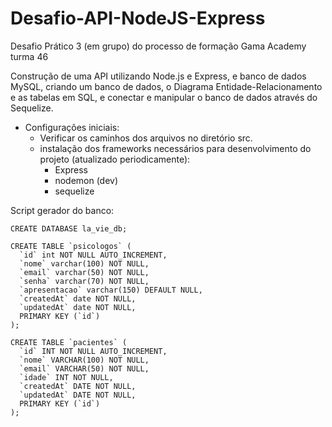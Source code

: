 # Desafio-API-NodeJS-Express
Desafio Prático 3 (em grupo) do processo de formação Gama Academy turma 46

Construção de uma API utilizando Node.js e Express, e banco de dados MySQL, criando um banco de dados, o Diagrama Entidade-Relacionamento e as tabelas em SQL, e conectar e manipular o banco de dados através do Sequelize.


* Configurações iniciais:
  - Verificar os caminhos dos arquivos no diretório src.
  - instalação dos frameworks necessários para desenvolvimento do projeto (atualizado periodicamente):
    - Express
    - nodemon (dev)
    - sequelize
    
Script gerador do banco:
```
CREATE DATABASE la_vie_db;

CREATE TABLE `psicologos` (
  `id` int NOT NULL AUTO_INCREMENT,
  `nome` varchar(100) NOT NULL,
  `email` varchar(50) NOT NULL,
  `senha` varchar(70) NOT NULL,
  `apresentacao` varchar(150) DEFAULT NULL,
  `createdAt` date NOT NULL,
  `updatedAt` date NOT NULL,
  PRIMARY KEY (`id`)
);

CREATE TABLE `pacientes` (
  `id` INT NOT NULL AUTO_INCREMENT,
  `nome` VARCHAR(100) NOT NULL,
  `email` VARCHAR(50) NOT NULL,
  `idade` INT NOT NULL,
  `createdAt` DATE NOT NULL,
  `updatedAt` DATE NOT NULL,
  PRIMARY KEY (`id`)
);
```